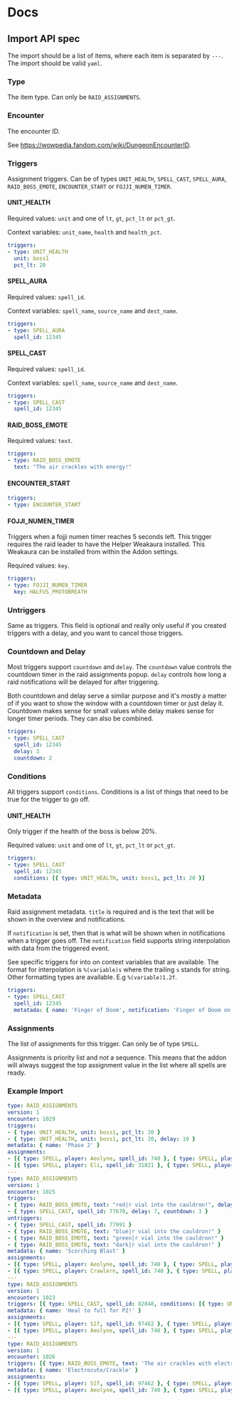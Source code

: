 # Docs

## Import API spec

The import should be a list of items, where each item is separated by `---`. The import should be valid `yaml`.

### Type

The item type. Can only be `RAID_ASSIGNMENTS`.

### Encounter

The encounter ID.

See https://wowpedia.fandom.com/wiki/DungeonEncounterID.

### Triggers

Assignment triggers. Can be of types `UNIT_HEALTH`, `SPELL_CAST`, `SPELL_AURA`, `RAID_BOSS_EMOTE`, `ENCOUNTER_START` or `FOJJI_NUMEN_TIMER`.

#### UNIT_HEALTH

Required values: `unit` and one of `lt`, `gt`, `pct_lt` or `pct_gt`.

Context variables: `unit_name`, `health` and `health_pct`.

```yaml
triggers:
- type: UNIT_HEALTH
  unit: boss1
  pct_lt: 20
```

#### SPELL_AURA

Required values: `spell_id`.

Context variables: `spell_name`, `source_name` and `dest_name`.

```yaml
triggers:
- type: SPELL_AURA
  spell_id: 12345
```

#### SPELL_CAST

Required values: `spell_id`.

Context variables: `spell_name`, `source_name` and `dest_name`.

```yaml
triggers:
- type: SPELL_CAST
  spell_id: 12345
```

#### RAID_BOSS_EMOTE

Required values: `text`.

```yaml
triggers:
- type: RAID_BOSS_EMOTE
  text: "The air crackles with energy!"
```

#### ENCOUNTER_START

```yaml
triggers:
- type: ENCOUNTER_START
```

#### FOJJI_NUMEN_TIMER

Triggers when a fojji numen timer reaches 5 seconds left. This trigger requires the raid leader to have the Helper Weakaura installed. This Weakaura can be installed from within the Addon settings.

Required values: `key`.

```yaml
triggers:
- type: FOJJI_NUMEN_TIMER
  key: HALFUS_PROTOBREATH
```

### Untriggers

Same as triggers. This field is optional and really only useful if you created triggers with a delay, and you want to cancel those triggers.

### Countdown and Delay

Most triggers support `countdown` and `delay`. The `countdown` value controls the countdown timer in the raid assignments popup. `delay` controls how long a raid notifications will be delayed for after triggering.

Both countdown and delay serve a similar purpose and it's mostly a matter of if you want to show the window with a countdown timer or just delay it. Countdown makes sense for small values while delay makes sense for longer timer periods. They can also be combined.

```yaml
triggers:
- type: SPELL_CAST
  spell_id: 12345
  delay: 3
  countdown: 2
```

### Conditions

All triggers support `conditions`. Conditions is a list of things that need to be true for the trigger to go off.

#### UNIT_HEALTH

Only trigger if the health of the boss is below 20%.

Required values: `unit` and one of `lt`, `gt`, `pct_lt` or `pct_gt`.

```yaml
triggers:
- type: SPELL_CAST
  spell_id: 12345
  conditions: [{ type: UNIT_HEALTH, unit: boss1, pct_lt: 20 }]
```
### Metadata

Raid assignment metadata. `title` is required and is the text that will be shown in the overview and notifications.

If `notification` is set, then that is what will be shown when in notifications when a trigger goes off. The `notification` field supports string interpolation with data from the triggered event.

See specific triggers for into on context variables that are available. The format for interpolation is `%(variable)s` where the trailing `s` stands for string. Other formatting types are available. E.g `%(variable)1.2f`.

```yaml
triggers:
- type: SPELL_CAST
  spell_id: 12345
  metatada: { name: 'Finger of Doom', notification: 'Finger of Doom on %(dest_name)s!' }
```

### Assignments

The list of assignments for this trigger. Can only be of type `SPELL`.

Assignments is priority list and not a sequence. This means that the addon will always suggest the top assignment value in the list where all spells are ready.

### Example Import

```yaml
type: RAID_ASSIGNMENTS
version: 1
encounter: 1029
triggers: 
- { type: UNIT_HEALTH, unit: boss1, pct_lt: 20 }
- { type: UNIT_HEALTH, unit: boss1, pct_lt: 20, delay: 10 }
metadata: { name: 'Phase 2' }
assignments:
- [{ type: SPELL, player: Aeolyne, spell_id: 740 }, { type: SPELL, player: Dableach, spell_id: 51052 }]
- [{ type: SPELL, player: Elí, spell_id: 31821 }, { type: SPELL, player: Kondec, spell_id: 62618 }]
---
type: RAID_ASSIGNMENTS
version: 1
encounter: 1025
triggers:
- { type: RAID_BOSS_EMOTE, text: "red|r vial into the cauldron!", delay: 19, countdown: 3 }
- { type: SPELL_CAST, spell_id: 77679, delay: 7, countdown: 3 }
untriggers:
- { type: SPELL_CAST, spell_id: 77991 }
- { type: RAID_BOSS_EMOTE, text: "blue|r vial into the cauldron!" }
- { type: RAID_BOSS_EMOTE, text: "green|r vial into the cauldron!" }
- { type: RAID_BOSS_EMOTE, text: "dark|r vial into the cauldron!" }
metadata: { name: 'Scorching Blast' }
assignments:
- [{ type: SPELL, player: Aeolyne, spell_id: 740 }, { type: SPELL, player: Dableach, spell_id: 51052 }]
- [{ type: SPELL, player: Crawlern, spell_id: 740 }, { type: SPELL, player: Dableach, spell_id: 51052 }]
---
type: RAID_ASSIGNMENTS
version: 1
encounter: 1023
triggers: [{ type: SPELL_CAST, spell_id: 82848, conditions: [{ type: UNIT_HEALTH, unit: boss1, pct_lt: 25 }]}]
metadata: { name: 'Heal to full for P2!' }
assignments:
- [{ type: SPELL, player: Sîf, spell_id: 97462 }, { type: SPELL, player: Dableach, spell_id: 51052 }]
- [{ type: SPELL, player: Aeolyne, spell_id: 740 }, { type: SPELL, player: Solfernus, spell_id: 51052 }]
---
type: RAID_ASSIGNMENTS
version: 1
encounter: 1026
triggers: [{ type: RAID_BOSS_EMOTE, text: 'The air crackles with electricity!', countdown: 5 }]
metadata: { name: 'Electrocute/Crackle' }
assignments:
- [{ type: SPELL, player: Sîf, spell_id: 97462 }, { type: SPELL, player: Dableach, spell_id: 51052 }]
- [{ type: SPELL, player: Aeolyne, spell_id: 740 }, { type: SPELL, player: Solfernus, spell_id: 51052 }]
```
